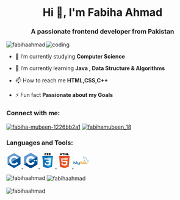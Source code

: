 
<h1 align="center">Hi 👋, I'm Fabiha Ahmad</h1>
<h3 align="center">A passionate frontend developer from Pakistan</h3>

<img src="https://user-images.githubusercontent.com/74038190/241765453-85cb9521-97c0-4a65-9358-7db8099fac7f.gif" alt="coding" width="400" align="right">

<p align="left"> <img src="https://komarev.com/ghpvc/?username=fabihaahmad&label=Profile%20views&color=0e75b6&style=flat" alt="fabihaahmad" /> </p>

- 🔭 I’m currently studying **Computer Science**

- 🌱 I’m currently learning **Java , Data Structure & Algorithms**

- 📫 How to reach me **HTML,CSS,C++**

- ⚡ Fun fact **Passionate about my Goals**

<h3 align="left">Connect with me:</h3>
<p align="left">
<a href="https://linkedin.com/in/fabiha-mubeen-1226bb2a1" target="blank"><img align="center" src="https://raw.githubusercontent.com/rahuldkjain/github-profile-readme-generator/master/src/images/icons/Social/linked-in-alt.svg" alt="fabiha-mubeen-1226bb2a1" height="30" width="40" /></a>
<a href="https://instagram.com/fabihamubeen_18" target="blank"><img align="center" src="https://raw.githubusercontent.com/rahuldkjain/github-profile-readme-generator/master/src/images/icons/Social/instagram.svg" alt="fabihamubeen_18" height="30" width="40" /></a>
</p>

<h3 align="left">Languages and Tools:</h3>
<p align="left"> <a href="https://www.cprogramming.com/" target="_blank" rel="noreferrer"> <img src="https://raw.githubusercontent.com/devicons/devicon/master/icons/c/c-original.svg" alt="c" width="40" height="40"/> </a> <a href="https://www.w3schools.com/cpp/" target="_blank" rel="noreferrer"> <img src="https://raw.githubusercontent.com/devicons/devicon/master/icons/cplusplus/cplusplus-original.svg" alt="cplusplus" width="40" height="40"/> </a> <a href="https://www.w3schools.com/css/" target="_blank" rel="noreferrer"> <img src="https://raw.githubusercontent.com/devicons/devicon/master/icons/css3/css3-original-wordmark.svg" alt="css3" width="40" height="40"/> </a> <a href="https://www.w3.org/html/" target="_blank" rel="noreferrer"> <img src="https://raw.githubusercontent.com/devicons/devicon/master/icons/html5/html5-original-wordmark.svg" alt="html5" width="40" height="40"/> </a> <a href="https://www.mysql.com/" target="_blank" rel="noreferrer"> <img src="https://raw.githubusercontent.com/devicons/devicon/master/icons/mysql/mysql-original-wordmark.svg" alt="mysql" width="40" height="40"/> </a> </p>

<p><img align="left" src="https://github-readme-stats.vercel.app/api/top-langs?username=fabihaahmad&show_icons=true&locale=en&layout=compact" alt="fabihaahmad" /></p>

<p>&nbsp;<img align="center" src="https://github-readme-stats.vercel.app/api?username=fabihaahmad&show_icons=true&locale=en" alt="fabihaahmad" /></p>

<p><img align="center" src="https://github-readme-streak-stats.herokuapp.com/?user=fabihaahmad&" alt="fabihaahmad" /></p>
